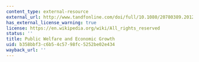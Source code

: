 ```yaml
---
content_type: external-resource
external_url: http://www.tandfonline.com/doi/full/10.1080/20780389.2012.657825#.UuaM-_ZOky4
has_external_license_warning: true
license: https://en.wikipedia.org/wiki/All_rights_reserved
status: ''
title: Public Welfare and Economic Growth
uid: b358bbf3-c6b5-4c57-98fc-5252be02e434
wayback_url: ''
---
```

